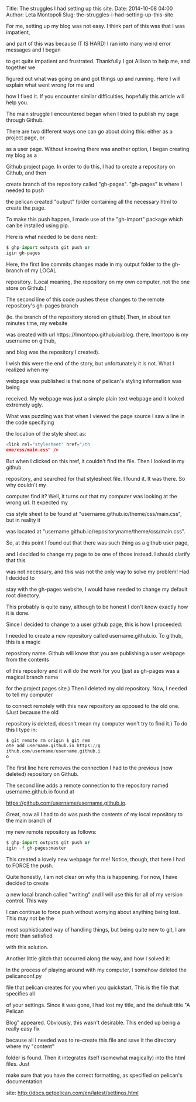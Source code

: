 Title: The struggles I had setting up this site.
Date: 2014-10-08 04:00
Author: Leta Montopoli
Slug: the-struggles-i-had-setting-up-this-site

For me, setting up my blog was not easy. I think part of this was that I
was impatient,

and part of this was because IT IS HARD! I ran into many weird error
messages and I began

to get quite impatient and frustrated. Thankfully I got Allison to help
me, and together we

figured out what was going on and got things up and running. Here I will
explain what went wrong for me and

how I fixed it. If you encounter similar difficulties, hopefully this
article will help you.

The main struggle I encountered began when I tried to publish my page
through Github.

There are two different ways one can go about doing this: either as a
project page, or

as a user page. Without knowing there was another option, I began
creating my blog as a

Github project page. In order to do this, I had to create a repository
on Github, and then

create branch of the repository called "gh-pages". "gh-pages" is where I
needed to push

the pelican created "output" folder containing all the necessary html to
create the page.

To make this push happen, I made use of the "gh-import" package which
can be installed using pip.

Here is what needed to be done next:

```python
$ ghp-import output$ git push or
igin gh-pages

```

Here, the first line commits changes made in my output folder to the
gh-branch of my LOCAL

repository. (Local meaning, the repository on my own computer, not the
one store on Github.)

The second line of this code pushes these changes to the remote
repository's gh-pages branch

(ie. the branch of the repository stored on github).Then, in about ten
minutes time, my website

was created with url https:://lmontopo.github.io/blog. (here, lmontopo
is my username on github,

and blog was the repository I created).

I wish this were the end of the story, but unfortunately it is not. What
I realized when my

webpage was published is that none of pelican's styling information was
being

received. My webpage was just a simple plain text webpage and it looked
extremely ugly.

What was puzzling was that when I viewed the page source I saw a line in
the code specifying

the location of the style sheet as:

```python
<link rel="stylesheet" href="/th
eme/css/main.css" />

```

But when I clicked on this href, it couldn't find the file. Then I
looked in my github

repository, and searched for that stylesheet file. I found it. It was
there. So why couldn't my

computer find it? Well, it turns out that my computer was looking at the
wrong url. It expected my

css style sheet to be found at "username.github.io/theme/css/main.css",
but in reality it

was located at "username.github.io/repositoryname/theme/css/main.css".

So, at this point I found out that there was such thing as a github user
page,

and I decided to change my page to be one of those instead. I should
clarify that this

was not necessary, and this was not the only way to solve my problem!
Had I decided to

stay with the gh-pages website, I would have needed to change my default
root directory.

This probably is quite easy, although to be honest I don't know exactly
how it is done.

Since I decided to change to a user github page, this is how I
proceeded:

I needed to create a new repository called username.github.io. To
github, this is a magic

repository name. Github will know that you are publishing a user webpage
from the contents

of this repository and it will do the work for you (just as gh-pages was
a magical branch name

for the project pages site.) Then I deleted my old repository. Now, I
needed to tell my computer

to connect remotely with this new repository as opposed to the old one.
(Just because the old

repository is deleted, doesn't mean my computer won't try to find it.)
To do this I type in:

```python
$ git remote rm origin $ git rem
ote add username.github.io https://g
ithub.com/username/username.github.i
o

```

The first line here removes the connection I had to the previous (now
deleted) repository on Github.

The second line adds a remote connection to the repository named
username.github.io found at

https://github.com/username/username.github.io.

Great, now all I had to do was push the contents of my local repository
to the main branch of

my new remote repository as follows:

```python
$ ghp-import output$ git push or
igin -f gh-pages:master

```

This created a lovely new webpage for me! Notice, though, that here I
had to FORCE the push.

Quite honestly, I am not clear on why this is happening. For now, I have
decided to create

a new local branch called "writing" and I will use this for all of my
version control. This way

I can continue to force push without worrying about anything being lost.
This may not be the

most sophisticated way of handling things, but being quite new to git, I
am more than satisfied

with this solution.

Another little glitch that occurred along the way, and how I solved it:

In the process of playing around with my computer, I somehow deleted the
pelicanconf.py

file that pelican creates for you when you quickstart. This is the file
that specifies all

of your settings. Since it was gone, I had lost my title, and the
default title "A Pelican

Blog" appeared. Obviously, this wasn't desirable. This ended up being a
really easy fix

because all I needed was to re-create this file and save it the
directory where my "content"

folder is found. Then it integrates itself (somewhat magically) into the
html files. Just

make sure that you have the correct formatting, as specified on
pelican's documentation

site: <http://docs.getpelican.com/en/latest/settings.html>

